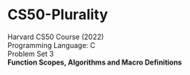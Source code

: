 # CS50-Plurality
Harvard CS50 Course (2022) <br/>
Programming Language: C <br/>
Problem Set 3  <br/>
<b>Function Scopes, Algorithms and Macro Definitions</b>
